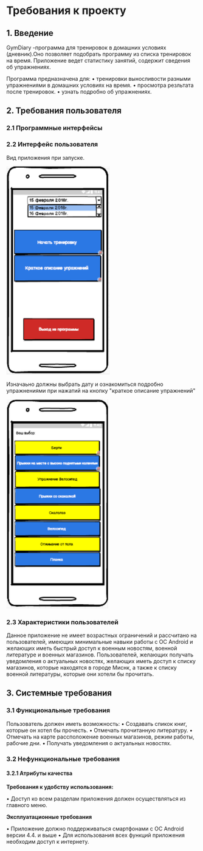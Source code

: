 # **Требования к проекту**

## **1. Введение**

GymDiary -программа для тренировок в домашних условиях (дневник).Оно позволяет подобрать программу из списка тренировок на время. Приложение ведет статистику занятий, содержит сведения об упражнениях.

Программа предназначена для:
•	тренировки выносливости разными упражнениями в домашних условиях на время.
•	просмотра резльтата после тренировок.
•	узнать подробно об упражнениях.

## **2. Требования пользователя**

### **2.1 Программные интерфейсы**



### **2.2 Интерфейс пользователя**

Вид приложения при запуске.

![](https://github.com/Dosov/GymDiary/blob/master/2.PNG)

Изначаьно должны выбрать дату и ознакомиться подробно упражнениями при нажатий на кнопку "краткое описание упражнений"

![](https://github.com/Dosov/GymDiary/blob/master/1.PNG)

### **2.3 Характеристики пользователей**
Данное приложение не имеет возрастных ограничений и рассчитано на пользователей, имеющих минимальные навыки работы с ОС Android и желающих иметь быстрый доступ к военным новостям, военной литературе и военных магазинов. Пользователей, желающих получать уведомления о актуальных новостях, желающих иметь доступ к списку магазинов, которые находятся в городе Миснк, а также к списку военной литературы, которые они хотели бы прочитать.

## **3. Системные требования**

### **3.1 Функциональные требования**

Пользователь должен иметь возможность:
•	Создавать спикок книг, которые он хотел бы прочесть.
•	Отмечать прочитанную литературу.
•	Отмечать на карте рассположение военных магазинов, режим работы, рабочие дни.
•	Получать уведомления о актуальных новостях.


### **3.2 Нефункциональные требования**

#### **3.2.1 Атрибуты качества**

**Требования к удобству использования:**

•	Доступ ко всем разделам приложения должен осуществляться из главного меню.

**Эксплуатационные требования**

•	Приложение должно поддерживаться смартфонами с ОС Android версии 4.4. и выше
•	Для использования всех функций приложения необходим доступ к интернету.
